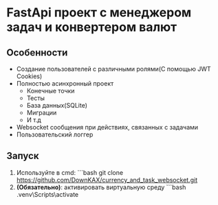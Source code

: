 # FastApi проект с менеджером задач и конвертером валют

## Особенности
  - Создание пользователей с различными ролями(С помощью JWT Cookies)
  - Полностью асинхронный проект
     - Конечные точки
     - Тесты
     - База данных(SQLite)
     - Миграции
     - И т.д
  - Websocket сообщения при действиях, связанных с задачами
  - Пользовательский логгер

## Запуск
  1. Используйте в cmd: ```bash git clone https://github.com/DownKAX/currency_and_task_websocket.git
  2. **(Обязательно)**: активировать виртуальную среду ```bash .venv\Scripts\activate
